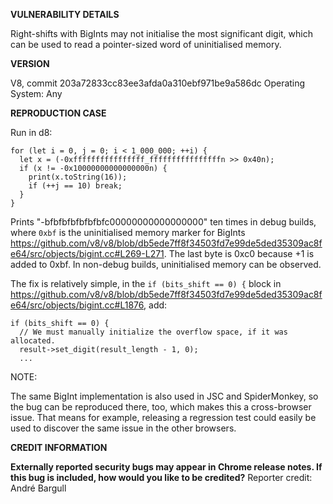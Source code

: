 <b>VULNERABILITY DETAILS</b>

Right-shifts with BigInts may not initialise the most significant digit, which can be used to read a pointer-sized word of uninitialised memory.


<b>VERSION</b>

V8, commit 203a72833cc83ee3afda0a310ebf971be9a586dc
Operating System: Any


<b>REPRODUCTION CASE</b>

Run in d8:
```
for (let i = 0, j = 0; i < 1_000_000; ++i) {
  let x = (-0xffffffffffffffff_ffffffffffffffffn >> 0x40n);
  if (x != -0x10000000000000000n) {
    print(x.toString(16));
    if (++j == 10) break;
  }
}

```

Prints "-bfbfbfbfbfbfbfc00000000000000000" ten times in debug builds, where `0xbf` is the uninitialised memory marker for BigInts <https://github.com/v8/v8/blob/db5ede7ff8f34503fd7e99de5ded35309ac8fe64/src/objects/bigint.cc#L269-L271>. The last byte is 0xc0 because +1 is added to 0xbf. In non-debug builds, uninitialised memory can be observed.

The fix is relatively simple, in the `if (bits_shift == 0) {` block in <https://github.com/v8/v8/blob/db5ede7ff8f34503fd7e99de5ded35309ac8fe64/src/objects/bigint.cc#L1876>, add:

```
if (bits_shift == 0) {
  // We must manually initialize the overflow space, if it was allocated.
  result->set_digit(result_length - 1, 0);
  ...
```

NOTE:

The same BigInt implementation is also used in JSC and SpiderMonkey, so the bug can be reproduced there, too, which makes this a cross-browser issue. That means for example, releasing a regression test could easily be used to discover the same issue in the other browsers.


<b>CREDIT INFORMATION</b>

<b>Externally reported security bugs may appear in Chrome release notes. If</b>
<b>this bug is included, how would you like to be credited?</b>
Reporter credit: André Bargull
